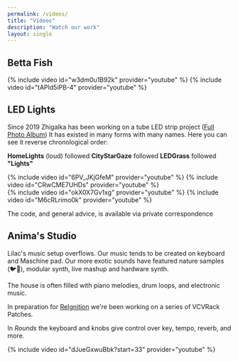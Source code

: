 ```yaml
---
permalink: /videos/
title: "Videos"
description: "Watch our work"
layout: single
---
```


Betta Fish
----------

<div class="half-width-videos">
{% include video id="w3dm0u1B92k" provider="youtube" %}
{% include video id="tAPId5iPB-4" provider="youtube" %}
</div>

LED Lights
----------

Since 2019 Zhigalka has been working on a tube LED strip project
([Full Photo Album](https://photos.app.goo.gl/q94Tq3aMuWAZ2MJq7))
It has existed in many forms with many names.
Here you can see it reverse chronological order:

**HomeLights** (loud) followed **CityStarGaze** followed **LEDGrass** followed **"Lights"**

<div class="half-width-videos">
{% include video id="6PV_JKjGfeM" provider="youtube" %}
{% include video id="CRwCME7UHDs" provider="youtube" %}
</div>
<div class="half-width-videos">
{% include video id="okX0X7Gv1xg" provider="youtube" %}
{% include video id="M6cRLrimo0k" provider="youtube" %}
</div>

The code, and general advice, is available via private correspondence

Anima's Studio
--------------

Lilac's music setup overflows. Our music tends to be created on keyboard and Maschine pad. Our more exotic sounds have featured nature samples (🐦🦚), modular synth, live mashup and hardware synth.

The house is often filled with piano melodies, drum loops, and electronic music.

In preparation for [ReIgnition](/events/reignition/) we're been working on a series of VCVRack Patches.

In *Rounds* the keyboard and knobs give control over key, tempo, reverb, and more.

{% include video id="dJueGxwuBbk?start=33" provider="youtube" %}
